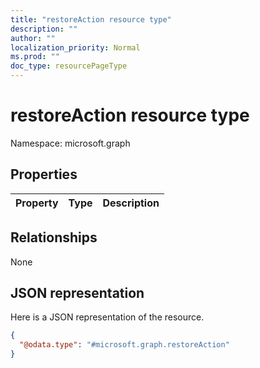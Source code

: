 ```yaml
---
title: "restoreAction resource type"
description: ""
author: ""
localization_priority: Normal
ms.prod: ""
doc_type: resourcePageType
---
```


# restoreAction resource type


Namespace: microsoft.graph



## Properties
|Property|Type|Description|
|:---|:---|:---|

## Relationships
None

## JSON representation
Here is a JSON representation of the resource.
<!-- {
  "blockType": "resource",
  "@odata.type": "microsoft.graph.restoreAction"
}
-->
``` json
{
  "@odata.type": "#microsoft.graph.restoreAction"
}
```

